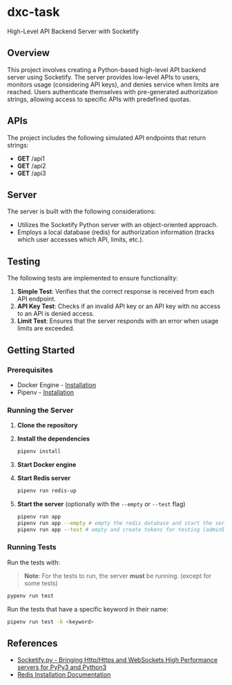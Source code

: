# dxc-task

High-Level API Backend Server with Socketify

## Overview

This project involves creating a Python-based high-level API backend server using Socketify. The server provides low-level APIs to users, monitors usage (considering API keys), and denies service when limits are reached. Users authenticate themselves with pre-generated authorization strings, allowing access to specific APIs with predefined quotas.

## APIs

The project includes the following simulated API endpoints that return strings:

- **GET** /api1
- **GET** /api2
- **GET** /api3

## Server

The server is built with the following considerations:

- Utilizes the Socketify Python server with an object-oriented approach.
- Employs a local database (redis) for authorization information (tracks which user accesses which API, limits, etc.).

## Testing

The following tests are implemented to ensure functionality:

1. **Simple Test**: Verifies that the correct response is received from each API endpoint.
2. **API Key Test**: Checks if an invalid API key or an API key with no access to an API is denied access.
3. **Limit Test**: Ensures that the server responds with an error when usage limits are exceeded.

## Getting Started

### Prerequisites

- Docker Engine - [Installation](https://docs.docker.com/engine/install/)
- Pipenv - [Installation](https://pipenv.pypa.io/en/latest/installation.html)

### Running the Server

1. **Clone the repository**

2. **Install the dependencies**

    ```sh
    pipenv install
    ```

3. **Start Docker engine**

4. **Start Redis server**

    ```sh
    pipenv run redis-up
    ```

5. **Start the server** (optionally with the `--empty` or `--test` flag)

    ```sh
    pipenv run app
    pipenv run app --empty # empty the redis database and start the server
    pipenv run app --test # empty and create tokens for testing (admin5, admin10, admin100, admin1000)
    ```

### Running Tests

Run the tests with:

> **Note**: For the tests to run, the server **must** be running. (except for some tests)

```sh
pypenv run test
```

Run the tests that have a specific keyword in their name:

```sh
pipenv run test -k <keyword>
```

## References

- [Socketify.py - Bringing Http/Https and WebSockets High Performance servers for PyPy3 and Python3](https://docs.socketify.dev/)
- [Redis Installation Documentation](https://redis.io/docs/getting-started/installation/)
